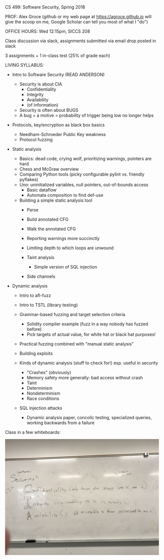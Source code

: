 CS 499: Software Security, Spring 2018

PROF: Alex Groce (github or my web page at https://agroce.github.io will give the scoop on me, Google Scholar can tell you most of what I "do")

OFFICE HOURS:  Wed 12:15pm, SICCS 208

Class discussion via slack, assignments submitted via email drop posted in slack

3 assignments + 1 in-class test (25% of grade each)

LIVING SYLLABUS:

- Intro to Software Security (READ ANDERSON)
  - Security is about CIA
      - Confidentiality
      - Integrity
      - Availability
    - (of information)
  - Security is often about BUGS
  - A bug + a motive = probability of trigger being low no longer helps
- Protocols, key/encryption as black box basics
  - Needham-Schroeder Public Key weakness
  - Protocol fuzzing
- Static analysis
  - Basics: dead code, crying wolf, prioritizing warnings, pointers are hard
  - Chess and McGraw overview
  - Comparing Python tools (picky configurable pylint vs. friendly pyflakes)
  - Uno:  uninitialized variables, null pointers, out-of-bounds access
    - Basic dataflow
    - Automata composition to find def-use
  - Building a simple static analysis tool
    - Parse
    - Build annotated CFG
    - Walk the annotated CFG
    
    - Reporting warnings more succinctly
    - Limiting depth to which loops are unwound
    
    - Taint analysis
      - Simple version of SQL injection
    - Side channels

- Dynamic analysis
  - Intro to afl-fuzz
  - Intro to TSTL (library testing)

  - Grammar-based fuzzing and target selection criteria
    - Solidity compiler example (fuzz in a way nobody has fuzzed
    before)
	- Pick targets of actual value, for white hat or black hat purposes!

  - Practical fuzzing combined with "manual static analysis"

  - Building exploits

  - Kinds of dynamic analysis (stuff to check for!) esp. useful in security
    - "Crashes" (obviously)
    - Memory safety more generally:  bad access without crash
    - Taint
    - Determinism
    - Nondeterminism
    - Race conditions

  - SQL injection attacks
    - Dynamic analysis paper, concolic testing, specialized queries,
  working backwards from a failure 



Class in a few whiteboards:

![GONE!](https://github.com/agroce/naucs499sp18/blob/master/testreview/IMG_0288.jpg)

